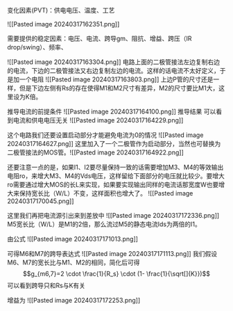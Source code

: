 变化因素(PVT)：供电电压、温度、工艺

![[Pasted image 20240317162351.png]]



需要提供的稳定因素：电压、电流、跨导gm、阻抗、增益、跨压（IR drop/swing）、频率、





![[Pasted image 20240317163304.png]]
电路上面的二极管接法左边复制右边的电流，下边的二极管接法又右边复制左边的电流。这样的话电流不太好定义，于是加一个电阻
![[Pasted image 20240317163803.png]]
上边P管的尺寸还是一样，但是下边左侧有Rs的存在使得M1和M2尺寸有差异，M2的尺寸要比M1大，这里设为K倍。


推导电流的前提条件
![[Pasted image 20240317164100.png]]
推导结果
可以看到电流和供电电压无关
![[Pasted image 20240317164229.png]]


这个电路我们还要设置启动部分才能避免电流为0的情况
![[Pasted image 20240317164627.png]]
这里加入了一个二极管作为启动部分，当然也可替换为二极管接法的MOS管。![[Pasted image 20240317164922.png]]


还要注意一点的是，如果I1、I2要尽量保持一致的话需要增加M3、M4的等效输出电阻ro，来增大M3、M4的Vds电压，这样留给下面部分的电压就比较少。要增大ro需要通过增大MOS的长L来实现，如果要实现输出同样的电流话那宽度W也要增大来保持宽长比（W/L）不变，这样面积也增大了。
![[Pasted image 20240317170045.png]]

这里我们再把电流源引出来到差放中
![[Pasted image 20240317172336.png]]
M5宽长比（W/L）是M1的2倍，那么流过M5的静态电流Ids为两倍的I1。

由公式
![[Pasted image 20240317171013.png]]

可得M6和M7的跨导表达式
![[Pasted image 20240317171113.png]]
我们假设M6、M7的宽长比与M1、M2的相同，简化后可得
$$g_{m6,7}=2   \cdot   \frac{1}{R_s}   \cdot   (1-   \frac{1}{\sqrt[]{K}})$$
可以看到跨导只和Rs与K有关

增益为
![[Pasted image 20240317172253.png]]
